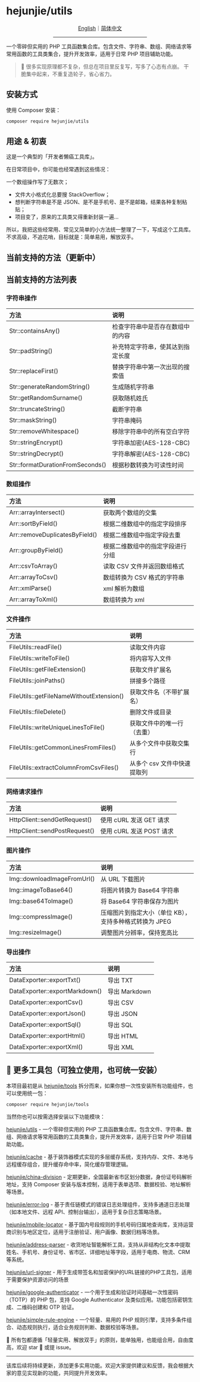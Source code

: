 # hejunjie/utils

<div align="center">
  <a href="./README.md">English</a>｜<a href="./README.zh-CN.md">简体中文</a>
  <hr width="50%"/>
</div>

一个零碎但实用的 PHP 工具函数集合库。包含文件、字符串、数组、网络请求等常用函数的工具类集合，提升开发效率，适用于日常 PHP 项目辅助功能。

> 🌱 很多实现原理都不复杂，但总在项目里反复写，写多了心态有点崩。
> 干脆集中起来，不重复造轮子，省心省力。

## 安装方式

使用 Composer 安装：

```bash
composer require hejunjie/utils
```

## 用途 & 初衷

这是一个典型的「开发者懒癌工具库」。

在日常项目中，你可能也经常遇到这些情况：

一个数组操作写了无数次；

- 文件大小格式化总要搜 StackOverflow；
- 想判断字符串是不是 JSON、是不是手机号、是不是邮箱，结果各种复制粘贴；
- 项目变了，原来的工具类又得重新封装一遍...

所以，我把这些经常用、常见又简单的小方法统一整理了一下，写成这个工具库。不求高级，不追花哨，目标就是：简单易用，解放双手。

## 当前支持的方法（更新中）

## 当前支持的方法列表

### 字符串操作

| 方法                             | 说明                             |
| :------------------------------- | :------------------------------- |
| Str::containsAny()               | 检查字符串中是否存在数组中的内容 |
| Str::padString()                 | 补充特定字符串，使其达到指定长度 |
| Str::replaceFirst()              | 替换字符串中第一次出现的搜索值   |
| Str::generateRandomString()      | 生成随机字符串                   |
| Str::getRandomSurname()          | 获取随机姓氏                     |
| Str::truncateString()            | 截断字符串                       |
| Str::maskString()                | 字符串掩码                       |
| Str::removeWhitespace()          | 移除字符串中的所有空白字符       |
| Str::stringEncrypt()             | 字符串加密(AES-128-CBC)          |
| Str::stringDecrypt()             | 字符串解密(AES-128-CBC)          |
| Str::formatDurationFromSeconds() | 根据秒数转换为可读性时间         |

### 数组操作

| 方法                           | 说明                             |
| :----------------------------- | :------------------------------- |
| Arr::arrayIntersect()          | 获取两个数组的交集               |
| Arr::sortByField()             | 根据二维数组中的指定字段排序     |
| Arr::removeDuplicatesByField() | 根据二维数组中指定字段去重       |
| Arr::groupByField()            | 根据二维数组中的指定字段进行分组 |
| Arr::csvToArray()              | 读取 CSV 文件并返回数组格式      |
| Arr::arrayToCsv()              | 数组转换为 CSV 格式的字符串      |
| Arr::xmlParse()                | xml 解析为数组                   |
| Arr::arrayToXml()              | 数组转换为 xml                   |

### 文件操作

| 方法                                     | 说明                        |
| :--------------------------------------- | :-------------------------- |
| FileUtils::readFile()                    | 读取文件内容                |
| FileUtils::writeToFile()                 | 将内容写入文件              |
| FileUtils::getFileExtension()            | 获取文件扩展名              |
| FileUtils::joinPaths()                   | 拼接多个路径                |
| FileUtils::getFileNameWithoutExtension() | 获取文件名（不带扩展名）    |
| FileUtils::fileDelete()                  | 删除文件或目录              |
| FileUtils::writeUniqueLinesToFile()      | 获取文件中的唯一行（去重）  |
| FileUtils::getCommonLinesFromFiles()     | 从多个文件中获取交集行      |
| FileUtils::extractColumnFromCsvFiles()   | 从多个 csv 文件中快速提取列 |

### 网络请求操作

| 方法                          | 说明                     |
| :---------------------------- | :----------------------- |
| HttpClient::sendGetRequest()  | 使用 cURL 发送 GET 请求  |
| HttpClient::sendPostRequest() | 使用 cURL 发送 POST 请求 |

### 图片操作

| 方法                        | 说明                                                   |
| :-------------------------- | :----------------------------------------------------- |
| Img::downloadImageFromUrl() | 从 URL 下载图片                                        |
| Img::imageToBase64()        | 将图片转换为 Base64 字符串                             |
| Img::base64ToImage()        | 将 Base64 字符串保存为图片                             |
| Img::compressImage()        | 压缩图片到指定大小（单位 KB），支持多种格式转换为 JPEG |
| Img::resizeImage()          | 调整图片分辨率，保持宽高比                             |

### 导出操作

| 方法                           | 说明          |
| :----------------------------- | :------------ |
| DataExporter::exportTxt()      | 导出 TXT      |
| DataExporter::exportMarkdown() | 导出 Markdown |
| DataExporter::exportCsv()      | 导出 CSV      |
| DataExporter::exportJson()     | 导出 JSON     |
| DataExporter::exportSql()      | 导出 SQL      |
| DataExporter::exportHtml()     | 导出 HTML     |
| DataExporter::exportXml()      | 导出 XML      |

## 🔧 更多工具包（可独立使用，也可统一安装）

本项目最初是从 [hejunjie/tools](https://github.com/zxc7563598/php-tools) 拆分而来，如果你想一次性安装所有功能组件，也可以使用统一包：

```bash
composer require hejunjie/tools
```

当然你也可以按需选择安装以下功能模块：

[hejunjie/utils](https://github.com/zxc7563598/php-utils) - 一个零碎但实用的 PHP 工具函数集合库。包含文件、字符串、数组、网络请求等常用函数的工具类集合，提升开发效率，适用于日常 PHP 项目辅助功能。

[hejunjie/cache](https://github.com/zxc7563598/php-cache) - 基于装饰器模式实现的多层缓存系统，支持内存、文件、本地与远程缓存组合，提升缓存命中率，简化缓存管理逻辑。

[hejunjie/china-division](https://github.com/zxc7563598/php-china-division) - 定期更新，全国最新省市区划分数据，身份证号码解析地址，支持 Composer 安装与版本控制，适用于表单选项、数据校验、地址解析等场景。

[hejunjie/error-log](https://github.com/zxc7563598/php-error-log) - 基于责任链模式的错误日志处理组件，支持多通道日志处理（如本地文件、远程 API、控制台输出），适用于复杂日志策略场景。

[hejunjie/mobile-locator](https://github.com/zxc7563598/php-mobile-locator) - 基于国内号段规则的手机号码归属地查询库，支持运营商识别与地区定位，适用于注册验证、用户画像、数据归档等场景。

[hejunjie/address-parser](https://github.com/zxc7563598/php-address-parser) - 收货地址智能解析工具，支持从非结构化文本中提取姓名、手机号、身份证号、省市区、详细地址等字段，适用于电商、物流、CRM 等系统。

[hejunjie/url-signer](https://github.com/zxc7563598/php-url-signer) - 用于生成带签名和加密保护的URL链接的PHP工具包，适用于需要保护资源访问的场景

[hejunjie/google-authenticator](https://github.com/zxc7563598/php-google-authenticator) - 一个用于生成和验证时间基础一次性密码（TOTP）的 PHP 包，支持 Google Authenticator 及类似应用。功能包括密钥生成、二维码创建和 OTP 验证。

[hejunjie/simple-rule-engine](https://github.com/zxc7563598/php-simple-rule-engine) - 一个轻量、易用的 PHP 规则引擎，支持多条件组合、动态规则执行，适合业务规则判断、数据校验等场景。

👀 所有包都遵循「轻量实用、解放双手」的原则，能单独用，也能组合用，自由度高，欢迎 star 🌟 或提 issue。

---

该库后续将持续更新，添加更多实用功能。欢迎大家提供建议和反馈，我会根据大家的意见实现新的功能，共同提升开发效率。
